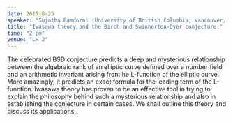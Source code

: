 ```yaml
---
date: 2015-8-25
speaker: "Sujatha Ramdorai (University of British Columbia, Vancouver, Canada)"
title: "Iwasawa theory and the Birch and Swinnerton-Dyer conjecture:"
time: "2 pm" 
venue: "LH 2"
---
```

The celebrated BSD conjecture predicts a deep and mysterious relationship between the algebraic rank of an elliptic curve defined over a number field and an arithmetic invariant arising front he L-function of the elliptic curve. More amazingly, it predicts an exact formula for the leading term of the L-function. Iwasawa theory has proven to be an effective tool in trying to explain the philosophy behind such a mysterious relationship and also in establishing the conjecture in certain cases. We shall outline this theory and discuss its applications.
